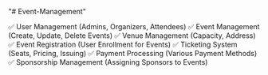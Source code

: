 "# Event-Management" 

✅ User Management (Admins, Organizers, Attendees)
✅ Event Management (Create, Update, Delete Events)
✅ Venue Management (Capacity, Address)
✅ Event Registration (User Enrollment for Events)
✅ Ticketing System (Seats, Pricing, Issuing)
✅ Payment Processing (Various Payment Methods)
✅ Sponsorship Management (Assigning Sponsors to Events)
